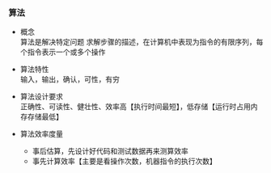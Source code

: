 ### 算法  
- 概念  
  算法是解决特定问题  求解步骤的描述，在计算机中表现为指令的有限序列，每个指令表示一个或多个操作  
  
- 算法特性     
  输入，输出，确认，可性，有穷  
  
- 算法设计要求   
  正确性、可读性、健壮性、效率高【执行时间最短】，低存储【运行时占用内存存储最低】  
  
  
- 算法效率度量  
    - 事后估算，先设计好代码和测试数据再来测算效率  
    - 事先计算效率【主要是看操作次数，机器指令的执行次数】   